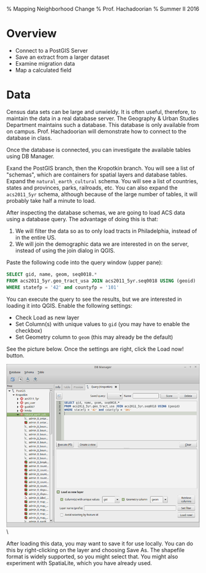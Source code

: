 % Mapping Neighborhood Change
% Prof. Hachadoorian
% Summer II 2016

# Overview

* Connect to a PostGIS Server
* Save an extract from a larger dataset
* Examine migration data
* Map a calculated field

# Data

Census data sets can be large and unwieldy. It is often useful, therefore, to maintain the data in a real database server. The Geography & Urban Studies Department maintains such a database. This database is only available from on campus. Prof. Hachadoorian will demonstrate how to connect to the database in class.

Once the database is connected, you can investigate the available tables using DB Manager.

Exand the PostGIS branch, then the Kropotkin branch. You will see a list of "schemas", which are containers for spatial layers and database tables. Expand the `natural_earth_cultural` schema. You will see a list of countries, states and provinces, parks, railroads, etc. You can also expand the `acs2011_5yr` schema, although because of the large number of tables, it will probably take half a minute to load.

After inspecting the database schemas, we are going to load ACS data using a database query. The advantage of doing this is that:

1. We will filter the data so as to only load tracts in Philadelphia, instead of in the entire US.
2. We will join the demographic data we are interested in on the server, instead of using the join dialog in QGIS.

Paste the following code into the query window (upper pane):

```sql
SELECT gid, name, geom, seq0018.* 
FROM acs2011_5yr.geo_tract_usa JOIN acs2011_5yr.seq0018 USING (geoid)
WHERE statefp = '42' and countyfp = '101'
```

You can execute the query to see the results, but we are interested in loading it into QGIS. Enable the following settings:

* Check Load as new layer
* Set Column(s) with unique values to `gid` (you may have to enable the checkbox)
* Set Geometry column to `geom` (this may already be the default)

See the picture below. Once the settings are right, click the Load now! button.

![](images/QgisDbManagerSqlEditor.png)\ 

After loading this data, you may want to save it for use locally. You can do this by right-clicking on the layer and choosing Save As. The shapefile format is widely supported, so you might select that. You might also experiment with SpatiaLite, which you have already used.
